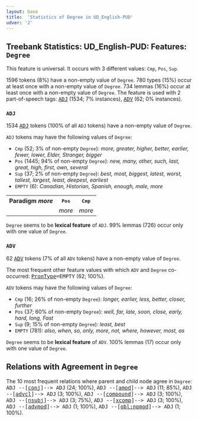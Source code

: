 ```yaml
---
layout: base
title:  'Statistics of Degree in UD_English-PUD'
udver: '2'
---
```


## Treebank Statistics: UD_English-PUD: Features: `Degree`

This feature is universal.
It occurs with 3 different values: `Cmp`, `Pos`, `Sup`.

1596 tokens (8%) have a non-empty value of `Degree`.
780 types (15%) occur at least once with a non-empty value of `Degree`.
734 lemmas (16%) occur at least once with a non-empty value of `Degree`.
The feature is used with 2 part-of-speech tags: <tt><a href="en_pud-pos-ADJ.html">ADJ</a></tt> (1534; 7% instances), <tt><a href="en_pud-pos-ADV.html">ADV</a></tt> (62; 0% instances).

### `ADJ`

1534 <tt><a href="en_pud-pos-ADJ.html">ADJ</a></tt> tokens (100% of all `ADJ` tokens) have a non-empty value of `Degree`.

`ADJ` tokens may have the following values of `Degree`:

* `Cmp` (52; 3% of non-empty `Degree`): <em>more, greater, higher, better, earlier, fewer, lower, Elder, Stranger, bigger</em>
* `Pos` (1445; 94% of non-empty `Degree`): <em>new, many, other, such, last, great, high, first, own, several</em>
* `Sup` (37; 2% of non-empty `Degree`): <em>best, most, biggest, latest, worst, tallest, largest, least, deepest, earliest</em>
* `EMPTY` (6): <em>Canadian, Historian, Spanish, enough, male, more</em>

<table>
  <tr><th>Paradigm <i>more</i></th><th><tt>Pos</tt></th><th><tt>Cmp</tt></th></tr>
  <tr><td><tt></tt></td><td><em>more</em></td><td><em>more</em></td></tr>
</table>

`Degree` seems to be **lexical feature** of `ADJ`. 99% lemmas (726) occur only with one value of `Degree`.

### `ADV`

62 <tt><a href="en_pud-pos-ADV.html">ADV</a></tt> tokens (7% of all `ADV` tokens) have a non-empty value of `Degree`.

The most frequent other feature values with which `ADV` and `Degree` co-occurred: <tt><a href="en_pud-feat-PronType.html">PronType</a></tt><tt>=EMPTY</tt> (62; 100%).

`ADV` tokens may have the following values of `Degree`:

* `Cmp` (16; 26% of non-empty `Degree`): <em>longer, earlier, less, better, closer, further</em>
* `Pos` (37; 60% of non-empty `Degree`): <em>well, far, late, soon, close, early, hard, long, Fast</em>
* `Sup` (9; 15% of non-empty `Degree`): <em>least, best</em>
* `EMPTY` (781): <em>also, when, so, only, more, not, where, however, most, as</em>

`Degree` seems to be **lexical feature** of `ADV`. 100% lemmas (17) occur only with one value of `Degree`.

## Relations with Agreement in `Degree`

The 10 most frequent relations where parent and child node agree in `Degree`:
<tt>ADJ --[<tt><a href="en_pud-dep-conj.html">conj</a></tt>]--> ADJ</tt> (24; 100%),
<tt>ADJ --[<tt><a href="en_pud-dep-amod.html">amod</a></tt>]--> ADJ</tt> (11; 85%),
<tt>ADJ --[<tt><a href="en_pud-dep-advcl.html">advcl</a></tt>]--> ADJ</tt> (3; 100%),
<tt>ADJ --[<tt><a href="en_pud-dep-compound.html">compound</a></tt>]--> ADJ</tt> (3; 100%),
<tt>ADJ --[<tt><a href="en_pud-dep-nsubj.html">nsubj</a></tt>]--> ADJ</tt> (3; 75%),
<tt>ADJ --[<tt><a href="en_pud-dep-xcomp.html">xcomp</a></tt>]--> ADJ</tt> (3; 100%),
<tt>ADJ --[<tt><a href="en_pud-dep-advmod.html">advmod</a></tt>]--> ADJ</tt> (1; 100%),
<tt>ADJ --[<tt><a href="en_pud-dep-obl-npmod.html">obl:npmod</a></tt>]--> ADJ</tt> (1; 100%).

